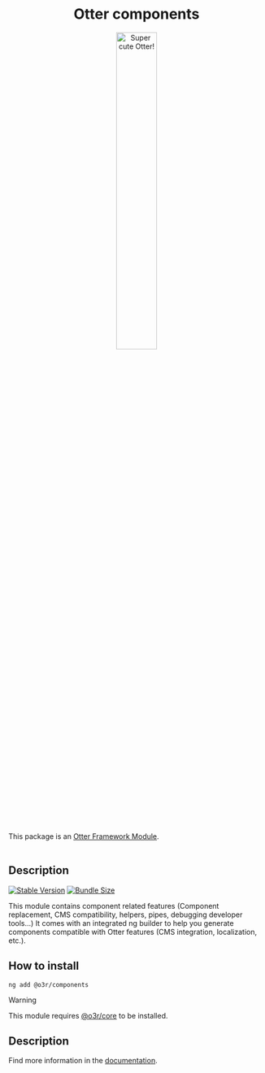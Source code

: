 <h1 align="center">Otter components</h1>
<p align="center">
  <img src="https://raw.githubusercontent.com/AmadeusITGroup/otter/main/assets/logo/otter.png" alt="Super cute Otter!" width="40%"/>
</p>

This package is an [Otter Framework Module](https://github.com/AmadeusITGroup/otter/tree/main/docs/core/MODULE.md).
<br />
<br />

## Description

[![Stable Version](https://img.shields.io/npm/v/@o3r/components)](https://www.npmjs.com/package/@o3r/components)
[![Bundle Size](https://img.shields.io/bundlephobia/min/@o3r/components?color=green)](https://www.npmjs.com/package/@o3r/components)

This module contains component related features (Component replacement, CMS compatibility, helpers, pipes, debugging developer tools...)
It comes with an integrated ng builder to help you generate components compatible with Otter features (CMS integration, localization, etc.).

## How to install

```shell
ng add @o3r/components
```

> [!WARNING]
> This module requires [@o3r/core](https://www.npmjs.com/package/@o3r/core) to be installed.

## Description

Find more information in the [documentation](https://github.com/AmadeusITGroup/otter/tree/main/docs/components/).
